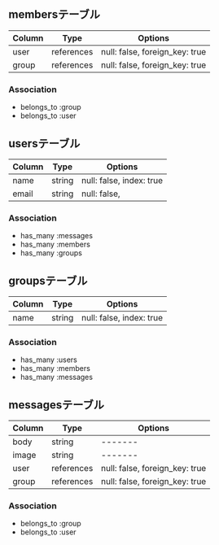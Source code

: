 ## membersテーブル

| Column   | Type    | Options |
 --------- | ------- | --------
| user  | references | null: false, foreign_key: true |
| group | references | null: false, foreign_key: true |

### Association
- belongs_to :group
- belongs_to :user

## usersテーブル
| Column | Type   | Options |
 ------- | ------ | --------
| name   | string | null: false, index: true |
| email  | string | null: false, |

### Association
- has_many :messages
- has_many :members
- has_many :groups

## groupsテーブル
| Column | Type   | Options |
 ------- | ------ | --------
| name   | string | null: false, index: true |

### Association
- has_many :users
- has_many :members
- has_many :messages

## messagesテーブル
| Column   | Type    | Options |
 --------- | -------   | --------
| body     | string    | ------- |
| image    | string    | ------- |
| user     | references | null: false, foreign_key: true |
| group    | references | null: false, foreign_key: true |

### Association
- belongs_to :group
- belongs_to :user

